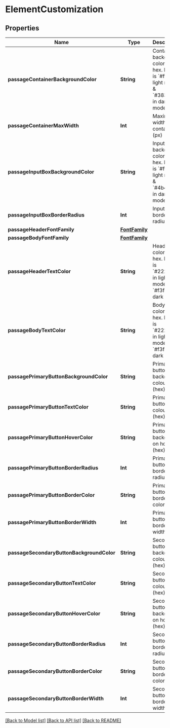 # ElementCustomization

## Properties
Name | Type | Description | Notes
------------ | ------------- | ------------- | -------------
**passageContainerBackgroundColor** | **String** | Container background color in hex. Default is &#x60;#ffffff&#x60; in light mode &amp; &#x60;#383838&#x60; in dark mode.  | [optional] 
**passageContainerMaxWidth** | **Int** | Maximum width of container (px) | [optional] [default to 300]
**passageInputBoxBackgroundColor** | **String** | Input box background color in hex. Default is &#x60;#ffffff&#x60; in light mode &amp; &#x60;#4b4b4b&#x60; in dark mode.  | [optional] 
**passageInputBoxBorderRadius** | **Int** | Input box border radius (px) | [optional] [default to 5]
**passageHeaderFontFamily** | [**FontFamily**](FontFamily.md) |  | [optional] 
**passageBodyFontFamily** | [**FontFamily**](FontFamily.md) |  | [optional] 
**passageHeaderTextColor** | **String** | Header text color in hex. Default is &#x60;#222222&#x60; in light mode &amp; &#x60;#f3f3f3&#x60; in dark mode.  | [optional] 
**passageBodyTextColor** | **String** | Body text color in hex. Default is &#x60;#222222&#x60; in light mode &amp; &#x60;#f3f3f3&#x60; in dark mode.  | [optional] 
**passagePrimaryButtonBackgroundColor** | **String** | Primary button background colour (hex) | [optional] [default to "#121212"]
**passagePrimaryButtonTextColor** | **String** | Primary button font colour (hex) | [optional] [default to "#f3f3f3"]
**passagePrimaryButtonHoverColor** | **String** | Primary button background on hover (hex) | [optional] [default to "#4d4d4d"]
**passagePrimaryButtonBorderRadius** | **Int** | Primary button border radius (px) | [optional] [default to 5]
**passagePrimaryButtonBorderColor** | **String** | Primary button border color | [optional] [default to "#121212"]
**passagePrimaryButtonBorderWidth** | **Int** | Primary button border width (px) | [optional] [default to 0]
**passageSecondaryButtonBackgroundColor** | **String** | Secondary button background colour (hex) | [optional] [default to "#ffffff"]
**passageSecondaryButtonTextColor** | **String** | Secondary button font colour (hex) | [optional] [default to "#222222"]
**passageSecondaryButtonHoverColor** | **String** | Secondary button background on hover (hex) | [optional] [default to "#d7d7d7"]
**passageSecondaryButtonBorderRadius** | **Int** | Secondary button border radius (px) | [optional] [default to 5]
**passageSecondaryButtonBorderColor** | **String** | Secondary button border color | [optional] [default to "#d7d7d7"]
**passageSecondaryButtonBorderWidth** | **Int** | Secondary button border width (px) | [optional] [default to 1]

[[Back to Model list]](../README.md#documentation-for-models) [[Back to API list]](../README.md#documentation-for-api-endpoints) [[Back to README]](../README.md)


